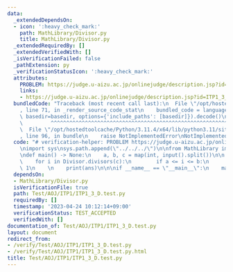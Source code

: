 ```yaml
---
data:
  _extendedDependsOn:
  - icon: ':heavy_check_mark:'
    path: MathLibrary/Divisor.py
    title: MathLibrary/Divisor.py
  _extendedRequiredBy: []
  _extendedVerifiedWith: []
  _isVerificationFailed: false
  _pathExtension: py
  _verificationStatusIcon: ':heavy_check_mark:'
  attributes:
    PROBLEM: https://judge.u-aizu.ac.jp/onlinejudge/description.jsp?id=ITP1_3_D
    links:
    - https://judge.u-aizu.ac.jp/onlinejudge/description.jsp?id=ITP1_3_D
  bundledCode: "Traceback (most recent call last):\n  File \"/opt/hostedtoolcache/Python/3.11.4/x64/lib/python3.11/site-packages/onlinejudge_verify/documentation/build.py\"\
    , line 71, in _render_source_code_stat\n    bundled_code = language.bundle(stat.path,\
    \ basedir=basedir, options={'include_paths': [basedir]}).decode()\n          \
    \         ^^^^^^^^^^^^^^^^^^^^^^^^^^^^^^^^^^^^^^^^^^^^^^^^^^^^^^^^^^^^^^^^^^^^^^^^^^^^^^^^^\n\
    \  File \"/opt/hostedtoolcache/Python/3.11.4/x64/lib/python3.11/site-packages/onlinejudge_verify/languages/python.py\"\
    , line 96, in bundle\n    raise NotImplementedError\nNotImplementedError\n"
  code: "# verification-helper: PROBLEM https://judge.u-aizu.ac.jp/onlinejudge/description.jsp?id=ITP1_3_D\n\
    \nimport sys\nsys.path.append(\"../../../\")\n\nfrom MathLibrary import Divisor\n\
    \ndef main() -> None:\n    a, b, c = map(int, input().split())\n\n    ans = 0\n\
    \    for i in Divisor.divisors(c):\n        if a <= i <= b:\n            ans +=\
    \ 1\n    \n    print(ans)\n\n\nif __name__ == \"__main__\":\n    main()"
  dependsOn:
  - MathLibrary/Divisor.py
  isVerificationFile: true
  path: Test/AOJ/ITP1/ITP1_3_D.test.py
  requiredBy: []
  timestamp: '2023-04-24 10:12:14+09:00'
  verificationStatus: TEST_ACCEPTED
  verifiedWith: []
documentation_of: Test/AOJ/ITP1/ITP1_3_D.test.py
layout: document
redirect_from:
- /verify/Test/AOJ/ITP1/ITP1_3_D.test.py
- /verify/Test/AOJ/ITP1/ITP1_3_D.test.py.html
title: Test/AOJ/ITP1/ITP1_3_D.test.py
---
```

